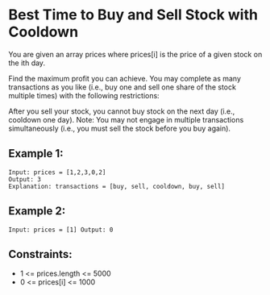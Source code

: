# Best Time to Buy and Sell Stock with Cooldown

You are given an array prices where prices[i] is the price of a given stock on the ith day.

Find the maximum profit you can achieve. You may complete as many transactions as you like (i.e., buy one and sell one share of the stock multiple times) with the following restrictions:

After you sell your stock, you cannot buy stock on the next day (i.e., cooldown one day).
Note: You may not engage in multiple transactions simultaneously (i.e., you must sell the stock before you buy again).

## Example 1:

```
Input: prices = [1,2,3,0,2]
Output: 3
Explanation: transactions = [buy, sell, cooldown, buy, sell]
```

## Example 2:

```
Input: prices = [1] Output: 0
```

## Constraints:

- 1 <= prices.length <= 5000
- 0 <= prices[i] <= 1000
